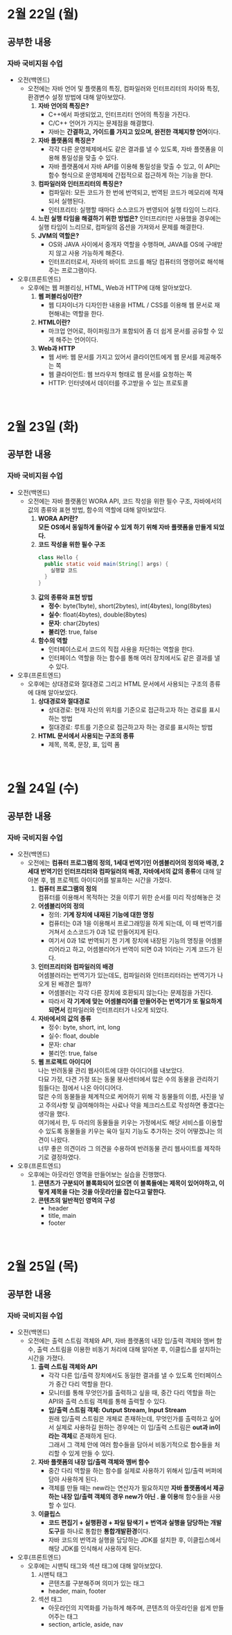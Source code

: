 # 2월 22일 (월)
## 공부한 내용
### 자바 국비지원 수업
- 오전(백엔드)
  - 오전에는 자바 언어 및 플랫폼의 특징, 컴파일러와 인터프리터의 차이와 특징, 환경변수 설정 방법에 대해 알아보았다.
    1. **자바 언어의 특징은?**
        - C++에서 파생되었고, 인터프리터 언어의 특징을 가진다.
        - C/C++ 언어가 가지는 문제점을 해결했다.
        - 자바는 **간결하고, 가이드를 가지고 있으며, 완전한 객체지향 언어**이다.
    2. **자바 플랫폼의 특징은?**
        - 각각 다른 운영체제에서도 같은 결과를 낼 수 있도록, 자바 플랫폼을 이용해 통일성을 맞출 수 있다.
        - 자바 플랫폼에서 자바 API를 이용해 통일성을 맞출 수 있고, 이 API는 함수 형식으로 운영체제에 간접적으로 접근하게 하는 기능을 한다.
    3. **컴파일러와 인터프리터의 특징은?**
        - 컴파일러: 모든 코드가 한 번에 번역되고, 번역된 코드가 메모리에 적재되서 실행된다.
        - 인터프리터: 실행할 때마다 소스코드가 번영되어 실행 타임이 느리다.
    4. **느린 실행 타임을 해결하기 위한 방법은?**
        인터프리터만 사용했을 경우에는 실행 타임이 느리므로, 컴파일의 옵션을 가져와서 문제를 해결한다.
    5. **JVM의 역할은?**
        - OS와 JAVA 사이에서 중개자 역할을 수행하며, JAVA를 OS에 구애받지 않고 사용 가능하게 해준다.
        - 인터프리터로서, 자바의 바이트 코드를 해당 컴퓨터의 명령어로 해석해주는 프로그램이다.
- 오후(프론트엔드)
  - 오후에는 웹 퍼블리싱, HTML, Web과 HTTP에 대해 알아보았다.
    1. **웹 퍼블리싱이란?**
        - 웹 디자이너가 디자인한 내용을 HTML / CSS를 이용해 웹 문서로 재현해내는 역할을 한다.
    2. **HTML이란?**
        - 마크업 언어로, 하이퍼링크가 포함되어 좀 더 쉽게 문서를 공유할 수 있게 해주는 언어이다.
    3. **Web과 HTTP**
        - 웹 서버: 웹 문서를 가지고 있어서 클라이언트에게 웹 문서를 제공해주는 쪽
        - 웹 클라이언트: 웹 브라우저 형태로 웹 문서를 요청하는 쪽
        - HTTP: 인터넷에서 데이터를 주고받을 수 있는 프로토콜

<br>

# 2월 23일 (화)
## 공부한 내용
### 자바 국비지원 수업
- 오전(백엔드)
  - 오전에는 자바 플랫폼인 WORA API, 코드 작성을 위한 필수 구조, 자바에서의 값의 종류와 표현 방법, 함수의 역할에 대해 알아보았다.
    1. **WORA API란?**   
        **모든 OS에서 동일하게 돌아갈 수 있게 하기 위해 자바 플랫폼을 만들게 되었다.**
    2. **코드 작성을 위한 필수 구조**  
        ```java
        class Hello {
          public static void main(String[] args) {
            실행할 코드
          }
        }
        ```
    3. **값의 종류와 표현 방법**
        - **정수**: byte(1byte), short(2bytes), int(4bytes), long(8bytes)
        - **실수**: float(4bytes), double(8bytes)
        - **문자**: char(2bytes)
        - **불리언**: true, false
    4. **함수의 역할** 
        - 인터페이스로서 코드의 직접 사용을 차단하는 역할을 한다.
        - 인터페이스 역할을 하는 함수를 통해 여러 장치에서도 같은 결과를 낼 수 있다.
- 오후(프론트엔드)
  - 오후에는 상대경로와 절대경로 그리고 HTML 문서에서 사용되는 구조의 종류에 대해 알아보았다.
    1. **상대경로와 절대경로**
        - 상대경로: 현재 자신의 위치를 기준으로 접근하고자 하는 경로를 표시하는 방법
        - 절대경로: 루트를 기준으로 접근하고자 하는 경로를 표시하는 방법
    2. **HTML 문서에서 사용되는 구조의 종류**
        - 제목, 목록, 문장, 표, 입력 폼

<br>

# 2월 24일 (수)
## 공부한 내용
### 자바 국비지원 수업
- 오전(백엔드)
  - 오전에는 **컴퓨터 프로그램의 정의, 1세대 번역기인 어셈블리어의 정의와 배경, 2세대 번역기인 인터프리터와 컴파일러의 배경, 자바에서의 값의 종류**에 대해 알아본 후, 웹 프로젝트 아이디어를 발표하는 시간을 가졌다.
    1. **컴퓨터 프로그램의 정의**  
        컴퓨터를 이용해서 목적하는 것을 이루기 위한 순서를 미리 작성해놓은 것
    2. **어셈블리어의 정의**
        - 정의: **기계 장치에 내재된 기능에 대한 명칭**
        - 컴퓨터는 0과 1을 이용해서 프로그래밍을 하게 되는데, 이 때 번역기를 거쳐서 소스코드가 0과 1로 만들어지게 된다.  
        - 여기서 0과 1로 번역되기 전 기계 장치에 내장된 기능의 명칭을 어셈블리어라고 하고, 어셈블리어가 번역이 되면 0과 1이라는 기계 코드가 된다.
    3. **인터프리터와 컴파일러의 배경**  
        어셈블러라는 번역기가 있는데도, 컴파일러와 인터프리터라는 번역기가 나오게 된 배경은 뭘까?
          - 어셈블러는 각각 다른 장치에 호환되지 않는다는 문제점을 가진다.
          - 따라서 **각 기계에 맞는 어셈블리어를 만들어주는 번역기가 또 필요하게 되면서** 컴파일러와 인터프리터가 나오게 되었다.
    4. **자바에서의 값의 종류** 
        - 정수: byte, short, int, long
        - 실수: float, double
        - 문자: char
        - 불리언: true, false
    5. **웹 프로젝트 아이디어**  
        나는 반려동물 관리 웹사이트에 대한 아이디어를 내보았다.  
        다묘 가정, 다견 가정 또는 동물 봉사센터에서 많은 수의 동물을 관리하기 힘들다는 점에서 나온 아이디어다.   
        많은 수의 동물들을 체계적으로 케어하기 위해 각 동물들의 이름, 사진을 넣고 주의사항 및 급여해야하는 사료나 약을 체크리스트로 작성하면 좋겠다는 생각을 했다.  
        여기에서 한, 두 마리의 동물들을 키우는 가정에서도 해당 서비스를 이용할 수 있도록 동물들을 키우는 육아 일지 기능도 추가하는 것이 어떻겠냐는 의견이 나왔다.  
        너무 좋은 의견이라 그 의견을 수용하여 반려동물 관리 웹사이트를 제작하기로 결정하였다. 
- 오후(프론트엔드)
  - 오후에는 아웃라인 영역을 만들어보는 실습을 진행했다.
    1. **콘텐츠가 구분되어 블록화되어 있으면 이 블록들에는 제목이 있어야하고, 이렇게 제목을 다는 것을 아웃라인을 잡는다고 말한다.**
    2. **콘텐츠의 일반적인 영역의 구성**
        - header
        - title, main
        - footer  

<br>

# 2월 25일 (목)
## 공부한 내용
### 자바 국비지원 수업
- 오전(백엔드)
  - 오전에는 출력 스트림 객체와 API, 자바 플랫폼의 내장 입/출력 객체와 멤버 함수, 출력 스트림을 이용한 비동기 처리에 대해 알아본 후, 이클립스를 설치하는 시간을 가졌다.
      1. **출력 스트림 객체와 API**
          - 각각 다른 입/출력 장치에서도 동일한 결과를 낼 수 있도록 인터페이스가 중간 다리 역할을 한다.
          - 모니터를 통해 무엇인가를 출력하고 싶을 때, 중간 다리 역할을 하는 API와 출력 스트림 객체를 통해 출력할 수 있다.
          - **입/출력 스트림 객체: Output Stream, Input Stream**  
            원래 입/출력 스트림은 개체로 존재하는데, 무엇인가를 출력하고 싶어서 실제로 사용하길 원하는 경우에는 이 입/출력 스트림은 **out과 in이라는 객체**로 존재하게 된다.  
            그래서 그 객체 안에 여러 함수들을 담아서 비동기적으로 함수들을 처리할 수 있게 만들 수 있다. 
      2. **자바 플랫폼의 내장 입/출력 객체와 멤버 함수**
          - 중간 다리 역할을 하는 함수를 실제로 사용하기 위해서 입/출력 버퍼에 담아 사용하게 된다.
          - 객체를 만들 때는 new라는 연산자가 필요하지만 **자바 플랫폼에서 제공하는 내장 입/출력 객체의 경우 new가 아닌 . 을 이용**해 함수들을 사용할 수 있다. 
      3. **이클립스**
          - **코드 편집기 + 실행환경 + 파일 탐색기 + 번역과 실행을 담당하는 개발 도구**를 하나로 통합한 **통합개발환경**이다.
          - 자바 코드의 번역과 실행을 담당하는 JDK를 설치한 후, 이클립스에서 해당 JDK를 인식해서 사용하게 된다.
- 오후(프론트엔드)
  - 오후에는 시맨틱 태그와 섹션 태그에 대해 알아보았다.
      1. 시맨틱 태그
          - 콘텐츠를 구분해주며 의미가 있는 태그
          - header, main, footer
      2. 섹션 태그
          - 아웃라인의 지역화를 가능하게 해주며, 콘텐츠의 아웃라인을 쉽게 만들어주는 태그
          - section, article, aside, nav
